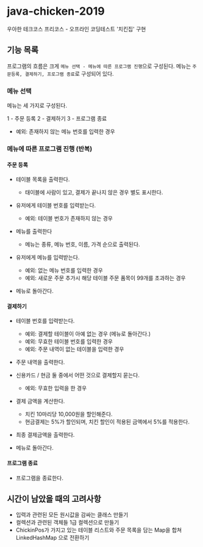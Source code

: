 # java-chicken-2019

우아한 테크코스 프리코스 - 오프라인 코딩테스트 '치킨집' 구현


## 기능 목록

프로그램의 흐름은 크게 `메뉴 선택 - 메뉴에 따른 프로그램 진행`으로 구성된다.
메뉴는 `주문등록, 결제하기, 프로그램 종료`로 구성되어 있다.


### 메뉴 선택

메뉴는 세 가지로 구성된다.

1 - 주문 등록
2 - 결제하기
3 - 프로그램 종료

- 예외: 존재하지 않는 메뉴 번호를 입력한 경우


### 메뉴에 따른 프로그램 진행 (반복)


#### 주문 등록

- 테이블 목록을 출력한다.
    - 태이블에 사람이 있고, 결제가 끝나지 않은 경우 별도 표시한다.
    
- 유저에게 테이블 번호를 입력받는다.
    - 예외: 테이블 번호가 존재하지 않는 경우

- 메뉴를 출력한다
    - 메뉴는 종류, 메뉴 번호, 이름, 가격 순으로 출력된다.
    
- 유저에게 메뉴를 입력받는다.
    - 예외: 없는 메뉴 번호를 입력한 경우
    - 예외: 새로운 주문 추가시 해당 테이블 주문 품목이 99개를 초과하는 경우

- 메뉴로 돌아간다.

#### 결제하기

- 테이블 번호를 입력받는다.
    - 예외: 결제할 테이블이 아예 없는 경우 (메뉴로 돌아간다.)
    - 예외: 무효한 테이블 번호를 입력한 경우
    - 예외: 주문 내역이 없는 테이블을 입력한 경우
    
- 주문 내역을 출력한다.

- 신용카드 / 현금 둘 중에서 어떤 것으로 결제할지 묻는다.
    - 예외: 무효한 입력을 한 경우

- 결제 금액을 계산한다.
    - 치킨 10마리당 10,000원을 할인해준다.
    - 현금결제는 5%가 할인되며, 치킨 할인이 적용된 금액에서 5%를 적용한다.
    
- 최종 결제금액을 출력한다.

- 메뉴로 돌아간다.

#### 프로그램 종료

- 프로그램을 종료한다.


## 시간이 남았을 때의 고려사항

- 입력과 관련된 모든 원시값을 감싸는 클래스 만들기
- 컬렉션과 관련된 객체들 1급 컬렉션으로 만들기
- ChickinPos가 가지고 있는 테이블 리스트와 주문 목록을 담는 Map을 합쳐 LinkedHashMap 으로 전환하기
